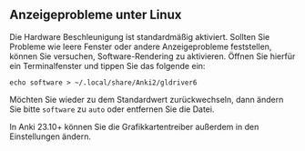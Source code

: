 ## Anzeigeprobleme unter Linux

Die Hardware Beschleunigung ist standardmäßig aktiviert. Sollten Sie Probleme
wie leere Fenster oder andere Anzeigeprobleme feststellen, können Sie versuchen,
Software-Rendering zu aktivieren. Öffnen Sie hierfür ein Terminalfenster und
tippen Sie das folgende ein:

```
echo software > ~/.local/share/Anki2/gldriver6
```

Möchten Sie wieder zu dem Standardwert zurückwechseln, dann ändern Sie bitte
`software` zu `auto` oder entfernen Sie die Datei.

In Anki 23.10+ können Sie die Grafikkartentreiber außerdem in den
Einstellungen ändern.
